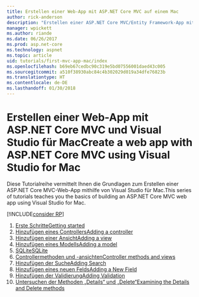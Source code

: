 ```yaml
---
title: Erstellen einer Web-App mit ASP.NET Core MVC auf einem Mac
author: rick-anderson
description: "Erstellen einer ASP.NET Core MVC/Entity Framework-App mit Visual Studio für Mac"
manager: wpickett
ms.author: riande
ms.date: 06/26/2017
ms.prod: asp.net-core
ms.technology: aspnet
ms.topic: article
uid: tutorials/first-mvc-app-mac/index
ms.openlocfilehash: b69eb67cedbc90c319e5bd07556001daed43c005
ms.sourcegitcommit: a510f38930abc84c4b302029d019a34dfe76823b
ms.translationtype: HT
ms.contentlocale: de-DE
ms.lasthandoff: 01/30/2018
---
```

# <a name="create-a-web-app-with-aspnet-core-mvc-using-visual-studio-for-mac"></a><span data-ttu-id="4a7f8-103">Erstellen einer Web-App mit ASP.NET Core MVC und Visual Studio für Mac</span><span class="sxs-lookup"><span data-stu-id="4a7f8-103">Create a web app with ASP.NET Core MVC using Visual Studio for Mac</span></span>

<span data-ttu-id="4a7f8-104">Diese Tutorialreihe vermittelt Ihnen die Grundlagen zum Erstellen einer ASP.NET Core MVC-Web-App mithilfe von Visual Studio für Mac.</span><span class="sxs-lookup"><span data-stu-id="4a7f8-104">This series of tutorials teaches you the basics of building an ASP.NET Core MVC web app using Visual Studio for Mac.</span></span> 

[!INCLUDE[consider RP](../../includes/razor.md)]

1. [<span data-ttu-id="4a7f8-105">Erste Schritte</span><span class="sxs-lookup"><span data-stu-id="4a7f8-105">Getting started</span></span>](start-mvc.md)
1. [<span data-ttu-id="4a7f8-106">Hinzufügen eines Controllers</span><span class="sxs-lookup"><span data-stu-id="4a7f8-106">Adding a controller</span></span>](adding-controller.md)
1. [<span data-ttu-id="4a7f8-107">Hinzufügen einer Ansicht</span><span class="sxs-lookup"><span data-stu-id="4a7f8-107">Adding a view</span></span>](adding-view.md)
1. [<span data-ttu-id="4a7f8-108">Hinzufügen eines Modells</span><span class="sxs-lookup"><span data-stu-id="4a7f8-108">Adding a model</span></span>](adding-model.md)
1. [<span data-ttu-id="4a7f8-109">SQLite</span><span class="sxs-lookup"><span data-stu-id="4a7f8-109">SQLite</span></span>](working-with-sql.md)
1. [<span data-ttu-id="4a7f8-110">Controllermethoden und -ansichten</span><span class="sxs-lookup"><span data-stu-id="4a7f8-110">Controller methods and views</span></span>](controller-methods-views.md)
1. [<span data-ttu-id="4a7f8-111">Hinzufügen der Suche</span><span class="sxs-lookup"><span data-stu-id="4a7f8-111">Adding Search</span></span>](search.md)
1. [<span data-ttu-id="4a7f8-112">Hinzufügen eines neuen Felds</span><span class="sxs-lookup"><span data-stu-id="4a7f8-112">Adding a New Field</span></span>](new-field.md)
1. [<span data-ttu-id="4a7f8-113">Hinzufügen der Validierung</span><span class="sxs-lookup"><span data-stu-id="4a7f8-113">Adding Validation</span></span>](validation.md)
1. [<span data-ttu-id="4a7f8-114">Untersuchen der Methoden „Details“ und „Delete“</span><span class="sxs-lookup"><span data-stu-id="4a7f8-114">Examining the Details and Delete methods</span></span>](xref:tutorials/first-mvc-app/details)
